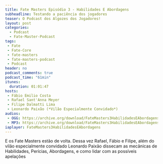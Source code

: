 ```yaml
---
title: Fate Masters Episódio 3 - Habilidades E Abordagens
subheadline: Testando a paciência dos jogadores
teaser: O Podcast dos Algozes dos Jogadores!
layout: post
categories:
  - Podcast
  - Fate-Master-Podcast
tags:
 - Fate
 - Fate-Core
 - fate-masters
 - fate-masters-podcast
 - Podcast
header: no
podcast_comments: true 
podcast_time: "61min"
itunes:
  duration: 01:01:47
hosts:
 - Fábio Emilio Costa
 - Rafael Sant'Anna Meyer
 - Filipe Dalmatti Lima
 - Leonardo Paixão (*Vilão Especialmente Convidado*)
audios:
 - OGG: https://archive.org/download/FateMasters3HabilidadesEAbordagens/Fate%20Masters%20%233%20-%20Habilidades%20e%20abordagens.ogg
 - MP3: https://archive.org/download/FateMasters3HabilidadesEAbordagens/Fate%20Masters%20%233%20-%20Habilidades%20e%20abordagens.mp3
iaplayer: FateMasters3HabilidadesEAbordagens
---
```


E os  Fate Masters estão de  volta. Dessa vez Rafael,  Fábio e Filipe,
além  do vilão  especialmente  convidado Leonardo  Paixão dissecam  as
mecânicas de  Habilidades, Perícias, Abordagens,  e como lidar  com as
possíveis apelações

